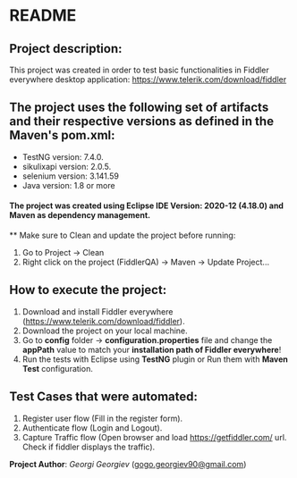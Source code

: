 # README
## Project description:
This project was created in order to test basic functionalities in Fiddler everywhere desktop application: https://www.telerik.com/download/fiddler

## The project uses the following set of artifacts and their respective versions as defined in the Maven's pom.xml:
* TestNG version: 7.4.0. 
* sikulixapi version: 2.0.5. 
* selenium version: 3.141.59
* Java version: 1.8 or more

#### The project was created using Eclipse IDE Version: 2020-12 (4.18.0) and Maven as dependency management.
** Make sure to Clean and update the project before running:
1. Go to Project -> Clean
2. Right click on the project (FiddlerQA) -> Maven -> Update Project... 

## How to execute the project:
1. Download and install Fiddler everywhere (https://www.telerik.com/download/fiddler).
2. Download the project on your local machine.
3. Go to **config** folder -> **configuration.properties** file and change the **appPath** value to match your **installation path of Fiddler everywhere**!
4. Run the tests with Eclipse using **TestNG** plugin or Run them with **Maven Test** configuration.


## Test Cases that were automated:
1. Register user flow (Fill in the register form).
2. Authenticate flow (Login and Logout).
3. Capture Traffic flow (Open browser and load https://getfiddler.com/ url. Check if fiddler displays the traffic).

**Project Author**: _Georgi Georgiev_ (gogo.georgiev90@gmail.com)